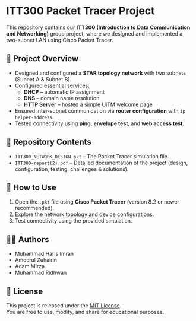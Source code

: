 # ITT300 Packet Tracer Project

This repository contains our **ITT300 (Introduction to Data Communication and Networking)** group project, where we designed and implemented a two-subnet LAN using Cisco Packet Tracer.  

## 📌 Project Overview
- Designed and configured a **STAR topology network** with two subnets (Subnet A & Subnet B).  
- Configured essential services:
  - **DHCP** – automatic IP assignment
  - **DNS** – domain name resolution
  - **HTTP Server** – hosted a simple UiTM welcome page
- Ensured inter-subnet communication via **router configuration** with `ip helper-address`.  
- Tested connectivity using **ping**, **envelope test**, and **web access test**.  

## 📂 Repository Contents
- `ITT300_NETWORK_DESIGN.pkt` – The Packet Tracer simulation file.  
- `ITT300-report(2).pdf` – Detailed documentation of the project (design, configuration, testing, challenges & solutions).  

## 🚀 How to Use
1. Open the `.pkt` file using **Cisco Packet Tracer** (version 8.2 or newer recommended).  
2. Explore the network topology and device configurations.  
3. Test connectivity using the provided simulation.  

## 👨‍💻 Authors
- Muhammad Haris Imran  
- Ameerul Zuhairin  
- Adam Mirza  
- Muhammad Ridhwan  

## 📜 License
This project is released under the [MIT License](LICENSE).  
You are free to use, modify, and share for educational purposes.  
